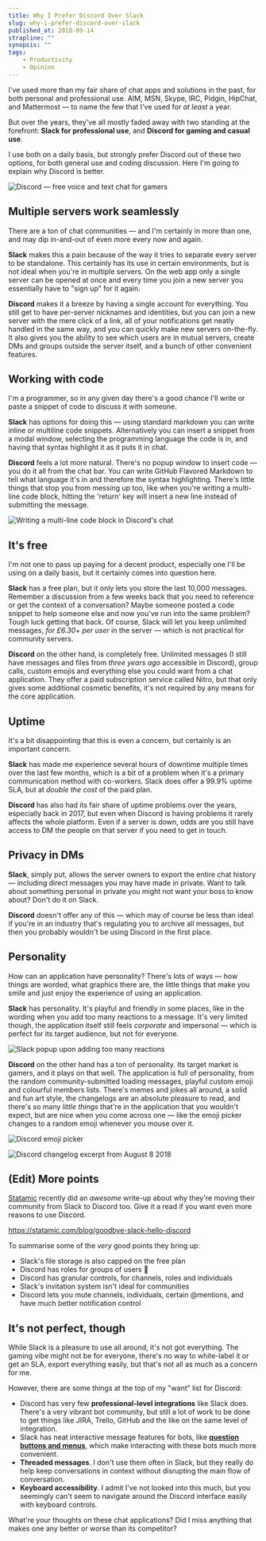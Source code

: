 ```yaml
---
title: Why I Prefer Discord Over Slack
slug: why-i-prefer-discord-over-slack
published_at: 2018-09-14
strapline: ""
synopsis: ""
tags:
    - Productivity
    - Opinion
---
```


I've used more than my fair share of chat apps and solutions in the past, for both personal and professional use. AIM, MSN, Skype, IRC, Pidgin, HipChat, and Mattermost — to name the few that I've used for *at least* a year.

But over the years, they've all mostly faded away with two standing at the forefront: **Slack for professional use**, and **Discord for gaming and casual use**.

I use both on a daily basis, but strongly prefer Discord out of these two options, for both general use and coding discussion. Here I'm going to explain why Discord is better.

![Discord — free voice and text chat for gamers](https://res.cloudinary.com/liam/image/upload/v1560623418/liamhammett.com/discord-banner.png)

## Multiple servers work seamlessly

There are a ton of chat communities — and I'm certainly in more than one, and may dip in-and-out of even more every now and again.

**Slack** makes this a pain because of the way it tries to separate every server to be standalone. This certainly has its use in certain environments, but is not ideal when you're in multiple servers. On the web app only a single server can be opened at once and every time you join a new server you essentially have to "sign up" for it again.

**Discord** makes it a breeze by having a single account for everything. You still get to have per-server nicknames and identities, but you can join a new server with the mere click of a link, all of your notifications get neatly handled in the same way, and you can quickly make new servers on-the-fly. It also gives you the ability to see which users are in mutual servers, create DMs and groups outside the server itself, and a bunch of other convenient features.

## Working with code

I'm a programmer, so in any given day there's a good chance I'll write or paste a snippet of code to discuss it with someone.

**Slack** has options for doing this — using standard markdown you can write inline or multiline code snippets. Alternatively you can insert a snippet from a modal window, selecting the programming language the code is in, and having that syntax highlight it as it puts it in chat.

**Discord** feels a lot more natural. There's no popup window to insert code — you do it all from the chat bar. You can write GitHub Flavored Markdown to tell what language it's in and therefore the syntax highlighting. There's little things that stop you from messing up too, like when you're writing a multi-line code block, hitting the 'return' key will insert a new line instead of submitting the message.

![Writing a multi-line code block in Discord's chat](https://res.cloudinary.com/liam/image/upload/v1560623418/liamhammett.com/discord-code.gif)

## It's free

I'm not one to pass up paying for a decent product, especially one I'll be using on a daily basis, but it certainly comes into question here.

**Slack** has a free plan, but it only lets you store the last 10,000 messages. Remember a discussion from a few weeks back that you need to reference or get the context of a conversation? Maybe someone posted a code snippet to help someone else and now you've run into the same problem? Tough luck getting that back. Of course, Slack will let you keep unlimited messages, *for £6.30+ per user* in the server — which is not practical for community servers.

**Discord** on the other hand, is completely free. Unlimited messages (I still have messages and files from *three years ago* accessible in Discord), group calls, custom emojis and everything else you could want from a chat application. They offer a paid subscription service called Nitro, but that only gives some additional cosmetic benefits, it's not required by any means for the core application.

## Uptime

It's a bit disappointing that this is even a concern, but certainly is an important concern.

**Slack** has made me experience several hours of downtime multiple times over the last few months, which is a bit of a problem when it's a primary communication method with co-workers. Slack does offer a 99.9% uptime SLA, but at *double the cost* of the paid plan.

**Discord** has also had its fair share of uptime problems over the years, especially back in 2017, but even when Discord is having problems it rarely affects the whole platform. Even if a server is down, odds are you still have access to DM the people on that server if you need to get in touch.

## Privacy in DMs

**Slack**, simply put, allows the server owners to export the entire chat history — including direct messages you may have made in private. Want to talk about something personal in private you might not want your boss to know about? Don't do it on Slack.

**Discord** doesn't offer any of this — which may of course be less than ideal if you're in an industry that's regulating you to archive all messages, but then you probably wouldn't be using Discord in the first place.

## Personality

How can an application have personality? There's lots of ways — how things are worded, what graphics there are, the little things that make you smile and just enjoy the experience of using an application.

**Slack** has personality. It's playful and friendly in some places, like in the wording when you add too many reactions to a message. It's very limited though, the application itself still feels *corporate* and impersonal — which is perfect for its target audience, but not for everyone.

![Slack popup upon adding too many reactions](https://res.cloudinary.com/liam/image/upload/v1560623418/liamhammett.com/slack-reaction-limit.png)

**Discord** on the other hand has a ton of personality. Its target market is gamers, and it plays on that well. The application is full of personality, from the random community-submitted loading messages, playful custom emoji and colourful members lists. There's memes and jokes all around, a solid and fun art style, the changelogs are an absolute pleasure to read, and there's so many *little things* that're in the application that you wouldn't expect, but are nice when you come across one — like the emoji picker changes to a random emoji whenever you mouse over it.

![Discord emoji picker](https://res.cloudinary.com/liam/image/upload/v1560623417/liamhammett.com/discord-emoji-picker.gif)

![Discord changelog excerpt from August 8 2018](https://res.cloudinary.com/liam/image/upload/v1560625310/liamhammett.com/discord-changelog.png)

## (Edit) More points

[Statamic](https://statamic.com/) recently did an *awesome* write-up about why they're moving their community from Slack to Discord too. Give it a read if you want even more reasons to use Discord.

<https://statamic.com/blog/goodbye-slack-hello-discord>

To summarise some of the *very* good points they bring up:

- Slack's file storage is also capped on the free plan
- Discord has roles for groups of users 🎉
- Discord has granular controls, for channels, roles and individuals
- Slack's invitation system isn't ideal for communities
- Discord lets you mute channels, individuals, certain @mentions, and have much better notification control

## It's not perfect, though

While Slack is a pleasure to use all around, it's not got everything. The gaming vibe might not be for everyone, there's no way to white-label it or get an SLA, export everything easily, but that's not all as much as a concern for me.

However, there are some things at the top of my "want" list for Discord:

- Discord has very few **professional-level integrations** like Slack does. There's a very vibrant bot community, but still a lot of work to be done to get things like JIRA, Trello, GitHub and the like on the same level of integration.
- Slack has neat interactive message features for bots, like [**question buttons and menus**](https://api.slack.com/docs/message-buttons), which make interacting with these bots much more convenient.
- **Threaded messages**. I don't use them often in Slack, but they really do help keep conversations in context without disrupting the main flow of conversation.
- **Keyboard accessibility**. I admit I've not looked into this much, but you seemingly can't seem to navigate around the Discord interface easily with keyboard controls.

What're your thoughts on these chat applications? Did I miss anything that makes one any better or worse than its competitor?

